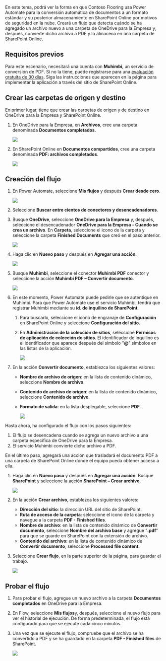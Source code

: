 En este tema, podrá ver la forma en que Contoso Flooring usa Power Automate para la conversión automática de documentos a un formato estándar y su posterior almacenamiento en SharePoint Online por motivos de seguridad en la nube. Creará un flujo que detecta cuándo se ha agregado un archivo nuevo a una carpeta de OneDrive para la Empresa y, después, convierte dicho archivo a PDF y lo almacena en una carpeta de SharePoint Online. 

## <a name="prerequisites"></a>Requisitos previos
Para este escenario, necesitará una cuenta con **Muhimbi**, un servicio de conversión de PDF. Si no la tiene, puede registrarse para una [evaluación gratuita de 30 días](http://www.muhimbi.com/Products/PDF-Converter-for-SharePoint/Products-PDF-Converter-for-SharePoint-Free-Trial.aspx). Siga las instrucciones que aparecen en la página para implementar la aplicación a través del sitio de SharePoint Online. 

## <a name="create-the-source-and-target-folders"></a>Crear las carpetas de origen y destino
En primer lugar, tiene que crear las carpetas de origen y de destino en OneDrive para la Empresa y SharePoint Online. 

1. En OneDrive para la Empresa, en **Archivos**, cree una carpeta denominada **Documentos completados**. 
   
    ![](./media/learning-create-pdf/onedrive-folder.png)
2. En SharePoint Online en **Documentos compartidos**, cree una carpeta denominada **PDF: archivos completados**. 
   
    ![](./media/learning-create-pdf/sharepoint-folder.png)

## <a name="create-the-flow"></a>Creación del flujo
1. En Power Automate, seleccione **Mis flujos** y después **Crear desde cero**. 
   
    ![](./media/learning-create-pdf/create-blank-flow.png)
2. Seleccione **Buscar entre cientos de conectores y desencadenadores**.
3. Busque **OneDrive**, seleccione **OneDrive para la Empresa** y, después, seleccione el desencadenador **OneDrive para la Empresa - Cuando se crea un archivo**. En **Carpeta**, seleccione el icono de la carpeta y seleccione la carpeta **Finished Documents** que creó en el paso anterior. 
   
    ![](./media/learning-create-pdf/onedrive-trigger.png)
4. Haga clic en **Nuevo paso** y después en **Agregar una acción**. 
   
    ![](./media/learning-create-pdf/new-action.png)
5. Busque **Muhimbi**, seleccione el conector **Muhimbi PDF** conector y seleccione la acción **Muhimbi PDF – Convertir documento**.
   
    ![](./media/learning-create-pdf/muhimbi-action.png)
6. En este momento, Power Automate puede pedirle que se autentique en Muhimbi. Para que Power Automate use el servicio Muhimbi, tendrá que registrar Muhimbi mediante su **id. de inquilino de SharePoint**. 
   
   1. Para buscarlo, seleccione el icono de engranaje de **Configuración** en SharePoint Online y seleccione **Configuración del sitio**.
   2. En **Administración de la colección de sitios**, seleccione **Permisos de aplicación de colección de sitios**. El identificador de inquilino es el identificador que aparece después del símbolo "**@**" símbolos en las listas de la aplicación. 
      
       ![](./media/learning-create-pdf/tenant-id.png)
7. En la acción **Convertir documento**, establezca los siguientes valores:
   
   * **Nombre de archivo de origen**: en la lista de contenido dinámico, seleccione **Nombre de archivo**.
   * **Contenido de archivo de origen**: en la lista de contenido dinámico, seleccione **Contenido de archivo**.
   * **Formato de salida**: en la lista desplegable, seleccione **PDF**.
     
     ![](./media/learning-create-pdf/muhimbi-configuration.png)

Hasta ahora, ha configurado el flujo con los pasos siguientes: 

1. El flujo se desencadena cuando se agrega un nuevo archivo a una carpeta específica de OneDrive para la Empresa. 
2. El servicio Muhimbi convierte dicho archivo a PDF. 

En el último paso, agregará una acción que trasladará el documento PDF a una carpeta de SharePoint Online donde el equipo pueda obtener acceso a ella.  

1. Haga clic en **Nuevo paso** y después en **Agregar una acción**.  Busque **SharePoint** y seleccione la acción **SharePoint – Crear archivo**. 
   
    ![](./media/learning-create-pdf/sharepoint-create-file.png)
2. En la acción **Crear archivo**, establezca los siguientes valores:
   
   * **Dirección del sitio**: la dirección URL del sitio de SharePoint.  
   * **Ruta de acceso de la carpeta**: seleccione el icono de la carpeta y navegue a la carpeta **PDF - Finished files**.
   * **Nombre de archivo**: en la lista de contenido dinámico de **Convertir documento**, seleccione **Nombre del archivo base** y agregue “**.pdf**” para que se guarde en SharePoint con la extensión de archivo. 
   * **Contenido del archivo**: en la lista de contenido dinámico de **Convertir documento**, seleccione **Processed file content**.
3. Seleccione **Crear flujo**, en la parte superior de la página, para guardar el trabajo.
   
    ![](./media/learning-create-pdf/sharepoint-configure-file.png)

## <a name="test-the-flow"></a>Probar el flujo
1. Para probar el flujo, agregue un nuevo archivo a la carpeta **Documentos completados** en OneDrive para la Empresa. 
2. En Flow, seleccione **Mis flujos**y, después, seleccione el nuevo flujo para ver el historial de ejecución. De forma predeterminada, el flujo está configurado para que se ejecute cada cinco minutos. 
3. Una vez que se ejecute el flujo, compruebe que el archivo se ha convertido a PDF y se ha guardado en la carpeta **PDF - Finished files** de SharePoint. 
   
    ![](./media/learning-create-pdf/test-the-flow.png)

